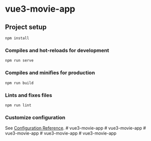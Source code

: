 # vue3-movie-app

## Project setup
```
npm install
```

### Compiles and hot-reloads for development
```
npm run serve
```

### Compiles and minifies for production
```
npm run build
```

### Lints and fixes files
```
npm run lint
```

### Customize configuration
See [Configuration Reference](https://cli.vuejs.org/config/).
#   v u e 3 - m o v i e - a p p  
 #   v u e 3 - m o v i e - a p p  
 #   v u e 3 - m o v i e - a p p  
 #   v u e 3 - m o v i e - a p p  
 # vue3-movie-app
